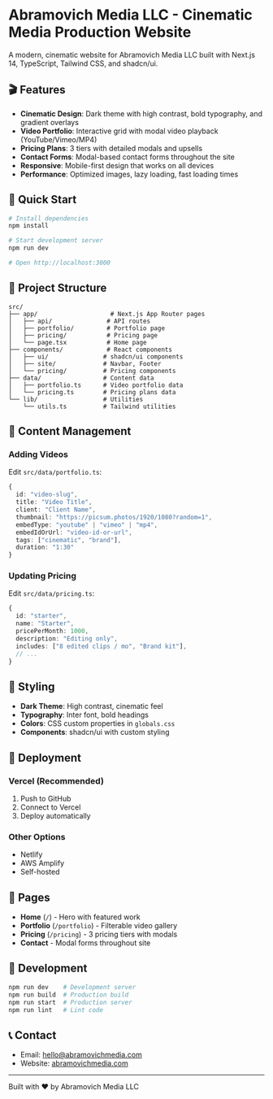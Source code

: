 # Abramovich Media LLC - Cinematic Media Production Website

A modern, cinematic website for Abramovich Media LLC built with Next.js 14, TypeScript, Tailwind CSS, and shadcn/ui.

## 🎬 Features

- **Cinematic Design**: Dark theme with high contrast, bold typography, and gradient overlays
- **Video Portfolio**: Interactive grid with modal video playback (YouTube/Vimeo/MP4)
- **Pricing Plans**: 3 tiers with detailed modals and upsells
- **Contact Forms**: Modal-based contact forms throughout the site
- **Responsive**: Mobile-first design that works on all devices
- **Performance**: Optimized images, lazy loading, fast loading times

## 🚀 Quick Start

```bash
# Install dependencies
npm install

# Start development server
npm run dev

# Open http://localhost:3000
```

## 📁 Project Structure

```
src/
├── app/                    # Next.js App Router pages
│   ├── api/               # API routes
│   ├── portfolio/         # Portfolio page
│   ├── pricing/           # Pricing page
│   └── page.tsx           # Home page
├── components/            # React components
│   ├── ui/               # shadcn/ui components
│   ├── site/             # Navbar, Footer
│   └── pricing/          # Pricing components
├── data/                 # Content data
│   ├── portfolio.ts      # Video portfolio data
│   └── pricing.ts        # Pricing plans data
└── lib/                  # Utilities
    └── utils.ts          # Tailwind utilities
```

## 📝 Content Management

### Adding Videos
Edit `src/data/portfolio.ts`:
```typescript
{
  id: "video-slug",
  title: "Video Title",
  client: "Client Name",
  thumbnail: "https://picsum.photos/1920/1080?random=1",
  embedType: "youtube" | "vimeo" | "mp4",
  embedIdOrUrl: "video-id-or-url",
  tags: ["cinematic", "brand"],
  duration: "1:30"
}
```

### Updating Pricing
Edit `src/data/pricing.ts`:
```typescript
{
  id: "starter",
  name: "Starter",
  pricePerMonth: 1000,
  description: "Editing only",
  includes: ["8 edited clips / mo", "Brand kit"],
  // ...
}
```

## 🎨 Styling

- **Dark Theme**: High contrast, cinematic feel
- **Typography**: Inter font, bold headings
- **Colors**: CSS custom properties in `globals.css`
- **Components**: shadcn/ui with custom styling

## 🚀 Deployment

### Vercel (Recommended)
1. Push to GitHub
2. Connect to Vercel
3. Deploy automatically

### Other Options
- Netlify
- AWS Amplify
- Self-hosted

## 📱 Pages

- **Home** (`/`) - Hero with featured work
- **Portfolio** (`/portfolio`) - Filterable video gallery
- **Pricing** (`/pricing`) - 3 pricing tiers with modals
- **Contact** - Modal forms throughout site

## 🔧 Development

```bash
npm run dev    # Development server
npm run build  # Production build
npm run start  # Production server
npm run lint   # Lint code
```

## 📞 Contact

- Email: hello@abramovichmedia.com
- Website: [abramovichmedia.com](https://abramovichmedia.com)

---

Built with ❤️ by Abramovich Media LLC